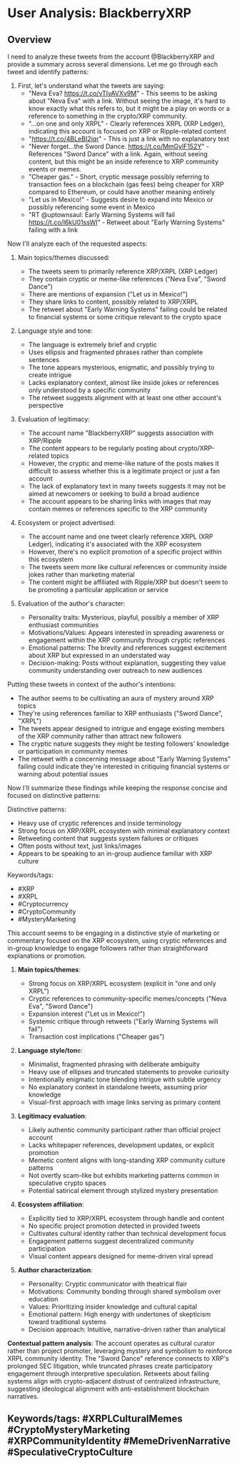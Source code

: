 # User Analysis: BlackberryXRP

## Overview

<think>
I need to analyze these tweets from the account @BlackberryXRP and provide a summary across several dimensions. Let me go through each tweet and identify patterns:

1. First, let's understand what the tweets are saying:
   - "Neva Eva? https://t.co/vTIvAVXv9M" - This seems to be asking about "Neva Eva" with a link. Without seeing the image, it's hard to know exactly what this refers to, but it might be a play on words or a reference to something in the crypto/XRP community.
   - "...on one and only XRPL" - Clearly references XRPL (XRP Ledger), indicating this account is focused on XRP or Ripple-related content
   - "https://t.co/4BLeBI2jqr" - This is just a link with no explanatory text
   - "Never forget…the Sword Dance. https://t.co/MmGylF152Y" - References "Sword Dance" with a link. Again, without seeing content, but this might be an inside reference to XRP community events or memes.
   - "Cheaper gas." - Short, cryptic message possibly referring to transaction fees on a blockchain (gas fees) being cheaper for XRP compared to Ethereum, or could have another meaning entirely
   - "Let us in Mexico!" - Suggests desire to expand into Mexico or possibly referencing some event in Mexico
   - "RT @uptownsaul: Early Warning Systems will fail https://t.co/l6kU01ssWI" - Retweet about "Early Warning Systems" failing with a link

Now I'll analyze each of the requested aspects:

1. Main topics/themes discussed:
   - The tweets seem to primarily reference XRP/XRPL (XRP Ledger)
   - They contain cryptic or meme-like references ("Neva Eva", "Sword Dance")
   - There are mentions of expansion ("Let us in Mexico!")
   - They share links to content, possibly related to XRP/XRPL
   - The retweet about "Early Warning Systems" failing could be related to financial systems or some critique relevant to the crypto space

2. Language style and tone:
   - The language is extremely brief and cryptic
   - Uses ellipsis and fragmented phrases rather than complete sentences
   - The tone appears mysterious, enigmatic, and possibly trying to create intrigue
   - Lacks explanatory context, almost like inside jokes or references only understood by a specific community
   - The retweet suggests alignment with at least one other account's perspective

3. Evaluation of legitimacy:
   - The account name "BlackberryXRP" suggests association with XRP/Ripple
   - The content appears to be regularly posting about crypto/XRP-related topics
   - However, the cryptic and meme-like nature of the posts makes it difficult to assess whether this is a legitimate project or just a fan account
   - The lack of explanatory text in many tweets suggests it may not be aimed at newcomers or seeking to build a broad audience
   - The account appears to be sharing links with images that may contain memes or references specific to the XRP community

4. Ecosystem or project advertised:
   - The account name and one tweet clearly reference XRPL (XRP Ledger), indicating it's associated with the XRP ecosystem
   - However, there's no explicit promotion of a specific project within this ecosystem
   - The tweets seem more like cultural references or community inside jokes rather than marketing material
   - The content might be affiliated with Ripple/XRP but doesn't seem to be promoting a particular application or service

5. Evaluation of the author's character:
   - Personality traits: Mysterious, playful, possibly a member of XRP enthusiast communities
   - Motivations/Values: Appears interested in spreading awareness or engagement within the XRP community through cryptic references
   - Emotional patterns: The brevity and references suggest excitement about XRP but expressed in an understated way
   - Decision-making: Posts without explanation, suggesting they value community understanding over outreach to new audiences

Putting these tweets in context of the author's intentions:
   - The author seems to be cultivating an aura of mystery around XRP topics
   - They're using references familiar to XRP enthusiasts ("Sword Dance", "XRPL")
   - The tweets appear designed to intrigue and engage existing members of the XRP community rather than attract new followers
   - The cryptic nature suggests they might be testing followers' knowledge or participation in community memes
   - The retweet with a concerning message about "Early Warning Systems" failing could indicate they're interested in critiquing financial systems or warning about potential issues

Now I'll summarize these findings while keeping the response concise and focused on distinctive patterns:

Distinctive patterns:
- Heavy use of cryptic references and inside terminology
- Strong focus on XRP/XRPL ecosystem with minimal explanatory context
- Retweeting content that suggests system failures or critiques
- Often posts without text, just links/images
- Appears to be speaking to an in-group audience familiar with XRP culture

Keywords/tags:
- #XRP
- #XRPL
- #Cryptocurrency
- #CryptoCommunity
- #MysteryMarketing

This account seems to be engaging in a distinctive style of marketing or commentary focused on the XRP ecosystem, using cryptic references and in-group knowledge to engage followers rather than straightforward explanations or promotion.
</think>

1. **Main topics/themes**: 
   - Strong focus on XRP/XRPL ecosystem (explicit in "one and only XRPL")
   - Cryptic references to community-specific memes/concepts ("Neva Eva", "Sword Dance")
   - Expansion interest ("Let us in Mexico!")
   - Systemic critique through retweets ("Early Warning Systems will fail")
   - Transaction cost implications ("Cheaper gas")

2. **Language style/ton**e:
   - Minimalist, fragmented phrasing with deliberate ambiguity
   - Heavy use of ellipses and truncated statements to provoke curiosity
   - Intentionally enigmatic tone blending intrigue with subtle urgency
   - No explanatory context in standalone tweets, assuming prior knowledge
   - Visual-first approach with image links serving as primary content

3. **Legitimacy evaluation**:
   - Likely authentic community participant rather than official project account
   - Lacks whitepaper references, development updates, or explicit promotion
   - Memetic content aligns with long-standing XRP community culture patterns
   - Not overtly scam-like but exhibits marketing patterns common in speculative crypto spaces
   - Potential satirical element through stylized mystery presentation

4. **Ecosystem affiliation**:
   - Explicitly tied to XRP/XRPL ecosystem through handle and content
   - No specific project promotion detected in provided tweets
   - Cultivates cultural identity rather than technical development focus
   - Engagement patterns suggest decentralized community participation
   - Visual content appears designed for meme-driven viral spread

5. **Author characterization**:
   - Personality: Cryptic communicator with theatrical flair
   - Motivations: Community bonding through shared symbolism over education
   - Values: Prioritizing insider knowledge and cultural capital
   - Emotional pattern: High energy with undertones of skepticism toward traditional systems
   - Decision approach: Intuitive, narrative-driven rather than analytical

**Contextual pattern analysis**:
The account operates as cultural curator rather than project promoter, leveraging mystery and symbolism to reinforce XRPL community identity. The "Sword Dance" reference connects to XRP's prolonged SEC litigation, while truncated phrases create participatory engagement through interpretive speculation. Retweets about failing systems align with crypto-adjacent distrust of centralized infrastructure, suggesting ideological alignment with anti-establishment blockchain narratives.

Keywords/tags:
#XRPLCulturalMemes #CryptoMysteryMarketing #XRPCommunityIdentity #MemeDrivenNarrative #SpeculativeCryptoCulture
---

